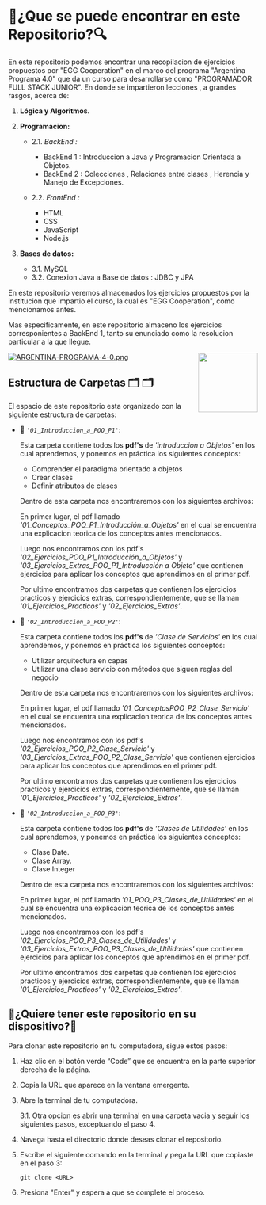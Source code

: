 # 🔎¿Que se puede encontrar en este Repositorio?🔍

En este repositorio podemos encontrar una recopilacion de ejercicios propuestos por "EGG Cooperation" en el marco del programa "Argentina Programa 4.0" que  da un curso para desarrollarse como "PROGRAMADOR FULL STACK JUNIOR". En donde se impartieron lecciones , a grandes rasgos, acerca de:

1. **Lógica y Algoritmos.**

2. **Programacion:**
   + 2.1. *BackEnd :*
        + BackEnd 1 : Introduccion a Java y Programacion Orientada a Objetos.
        + BackEnd 2 : Colecciones , Relaciones entre clases , Herencia y Manejo de Excepciones.
       
   + 2.2. *FrontEnd :*
        + HTML
        + CSS
        + JavaScript
        + Node.js
      
3. **Bases de datos:**
    + 3.1. MySQL
    + 3.2. Conexion Java a Base de datos : JDBC y JPA

En este repositorio veremos almacenados los ejercicios propuestos por la institucion que impartio el curso, la cual es "EGG Cooperation", como mencionamos antes.

Mas especificamente, en este repositorio almaceno los ejercicios corresponientes a BackEnd 1, tanto su enunciado como la resolucion particular a la que llegue.


<img align="right" width="120" height="120" src="https://postimg.cc/k6fd83kW">

[![ARGENTINA-PROGRAMA-4-0.png](https://i.postimg.cc/4yT4DXP2/ARGENTINA-PROGRAMA-4-0.png)](https://postimg.cc/k6fd83kW)

## Estructura de Carpetas 🗂 🗂

El espacio de este repositorio esta organizado con la siguiente estructura de carpetas:

+ 📂 *`'01_Introduccion_a_POO_P1'`*:
    
    Esta carpeta contiene todos los **pdf's** de *'introduccion a Objetos'* en los cual aprendemos, y ponemos en práctica los siguientes conceptos:

    + Comprender el paradigma orientado a objetos
    + Crear clases
    + Definir atributos de clases

    Dentro de esta carpeta nos encontraremos con los siguientes archivos:
    
    En primer lugar, el pdf llamado *'01_Conceptos_POO_P1_Introducción_a_Objetos'* en el cual se encuentra una explicacion teorica de los conceptos antes mencionados.
    
    Luego nos encontramos con los pdf's *'02_Ejercicios_POO_P1_Introducción_a_Objetos'* y *'03_Ejercicios_Extras_POO_P1_Introducción a Objeto'* que contienen ejercicios para aplicar los conceptos que aprendimos en el primer pdf.

    Por ultimo encontramos dos carpetas que contienen los ejercicios practicos y ejercicios extras, correspondientemente, que se llaman *'01_Ejercicios_Practicos'* y *'02_Ejercicios_Extras'*.

+ 📂 *`'02_Introduccion_a_POO_P2'`*: 

    Esta carpeta contiene todos los **pdf's** de *'Clase de Servicios'* en los cual aprendemos, y ponemos en práctica los siguientes conceptos:

    + Utilizar arquitectura en capas
    + Utilizar una clase servicio con métodos que siguen reglas    del negocio

    Dentro de esta carpeta nos encontraremos con los siguientes archivos:
    
    En primer lugar, el pdf llamado *'01_ConceptosPOO_P2_Clase_Servicio'* en el cual se encuentra una explicacion teorica de los conceptos antes mencionados.
    
    Luego nos encontramos con los pdf's *'02_Ejercicios_POO_P2_Clase_Servicio'* y *'03_Ejercicios_Extras_POO_P2_Clase_Servicio'* que contienen ejercicios para aplicar los conceptos que aprendimos en el primer pdf.

    Por ultimo encontramos dos carpetas que contienen los ejercicios practicos y ejercicios extras, correspondientemente, que se llaman *'01_Ejercicios_Practicos'* y *'02_Ejercicios_Extras'*.

+ 📂 *`'02_Introduccion_a_POO_P3'`*: 

    Esta carpeta contiene todos los **pdf's** de *'Clases de Utilidades'* en los cual aprendemos, y ponemos en práctica los siguientes conceptos:

    + Clase Date.
    + Clase Array.
    + Clase Integer

    Dentro de esta carpeta nos encontraremos con los siguientes archivos:
    
    En primer lugar, el pdf llamado *'01_POO_P3_Clases_de_Utilidades'* en el cual se encuentra una explicacion teorica de los conceptos antes mencionados.
    
    Luego nos encontramos con los pdf's *'02_Ejercicios_POO_P3_Clases_de_Utilidades'* y *'03_Ejercicios_Extras_POO_P3_Clases_de_Utilidades'* que contienen ejercicios para aplicar los conceptos que aprendimos en el primer pdf.

    Por ultimo encontramos dos carpetas que contienen los ejercicios practicos y ejercicios extras, correspondientemente, que se llaman *'01_Ejercicios_Practicos'* y *'02_Ejercicios_Extras'*.

## 📝¿Quiere tener este repositorio en su dispositivo?📝

Para clonar este repositorio en tu computadora, sigue estos pasos:

1. Haz clic en el botón verde “Code” que se encuentra en la parte superior derecha de la página.

2. Copia la URL que aparece en la ventana emergente.

3. Abre la terminal de tu computadora.
    
    3.1. Otra opcion es abrir una terminal en una carpeta vacia y  seguir los siguientes pasos, exceptuando el paso 4.

4. Navega hasta el directorio donde deseas clonar el repositorio.

5. Escribe el siguiente comando en la terminal y pega la URL que copiaste en el paso 3:

    `git clone <URL>`

6. Presiona "Enter" y espera a que se complete el proceso.
